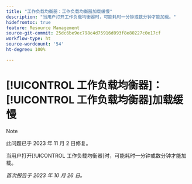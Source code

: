 ```yaml
---
title: "工作负载均衡器：工作负载均衡器加载缓慢"
description: "当用户打开工作负载均衡器时，可能耗时一分钟或数分钟才能加载。"
hidefromtoc: true
feature: Resource Management
source-git-commit: 25dc6be9ec798c4d75916d093f8e80227c0e17cf
workflow-type: ht
source-wordcount: '54'
ht-degree: 100%

---
```



# [!UICONTROL 工作负载均衡器]：[!UICONTROL 工作负载均衡器]加载缓慢

>[!NOTE]
>
>此问题已于 2023 年 11 月 2 日修复。

当用户打开[!UICONTROL 工作负载均衡器]时，可能耗时一分钟或数分钟才能加载。

_首次报告于 2023 年 10 月 26 日。_

